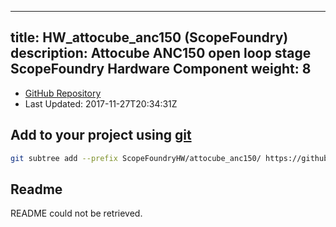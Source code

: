 
---
title: HW_attocube_anc150 (ScopeFoundry)
description: Attocube ANC150 open loop stage ScopeFoundry Hardware Component
weight: 8
---
- [GitHub Repository](https://github.com/ScopeFoundry/HW_attocube_anc150)
- Last Updated: 2017-11-27T20:34:31Z

## Add to your project using [git](/docs/100_development/20_git/)
```bash
git subtree add --prefix ScopeFoundryHW/attocube_anc150/ https://github.com/ScopeFoundry/HW_attocube_anc150 master && git checkout
```

## Readme
README could not be retrieved.
